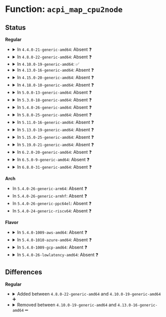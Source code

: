 # Function: <code>acpi_map_cpu2node</code>

## Status
<b>Regular</b>
<ul>
<li>
<details>
<summary>In <code>4.4.0-21-generic-amd64</code>: Absent ❓</summary>

```json
{
  "name": "acpi_map_cpu2node",
  "collision_type": "Unique Static",
  "inline_type": "Full",
  "funcs": [
    {
      "addr": 18446744071579170964,
      "name": "acpi_map_cpu2node",
      "external": false,
      "loc": "arch/x86/kernel/acpi/boot.c:701",
      "file": "arch/x86/kernel/acpi/boot.c",
      "inline": "not declared, inlined",
      "caller_inline": [
        "arch/x86/kernel/acpi/boot.c:acpi_map_cpu"
      ],
      "caller_func": []
    }
  ],
  "symbols": []
}
```
</details>
</li>
<li>
<details>
<summary>In <code>4.8.0-22-generic-amd64</code>: Absent ❓</summary>

```json
{
  "name": "acpi_map_cpu2node",
  "collision_type": "Unique Static",
  "inline_type": "Full",
  "funcs": [
    {
      "addr": 18446744071579171273,
      "name": "acpi_map_cpu2node",
      "external": false,
      "loc": "arch/x86/kernel/acpi/boot.c:708",
      "file": "arch/x86/kernel/acpi/boot.c",
      "inline": "not declared, inlined",
      "caller_inline": [
        "arch/x86/kernel/acpi/boot.c:acpi_map_cpu"
      ],
      "caller_func": []
    }
  ],
  "symbols": []
}
```
</details>
</li>
<li>
<details>
<summary>In <code>4.10.0-19-generic-amd64</code>: ✅</summary>

```c
int acpi_map_cpu2node(acpi_handle handle, int cpu, int physid)
```

```json
{
  "name": "acpi_map_cpu2node",
  "collision_type": "Unique Global",
  "inline_type": "No",
  "funcs": [
    {
      "addr": 18446744071579181824,
      "name": "acpi_map_cpu2node",
      "external": true,
      "loc": "arch/x86/kernel/acpi/boot.c:712",
      "file": "arch/x86/kernel/acpi/boot.c",
      "inline": "seen, unknown",
      "caller_inline": [],
      "caller_func": [
        "arch/x86/kernel/acpi/boot.c:acpi_map_cpu",
        "drivers/acpi/processor_core.c:set_processor_node_mapping"
      ]
    }
  ],
  "symbols": [
    {
      "addr": 18446744071579181824,
      "name": "acpi_map_cpu2node",
      "section": ".text",
      "bind": "STB_GLOBAL",
      "size": 53
    }
  ]
}
```
</details>
</li>
<li>
<details>
<summary>In <code>4.13.0-16-generic-amd64</code>: Absent ❓</summary>

```json
{
  "name": "acpi_map_cpu2node",
  "collision_type": "Unique Static",
  "inline_type": "Full",
  "funcs": [
    {
      "addr": 18446744071579180294,
      "name": "acpi_map_cpu2node",
      "external": false,
      "loc": "arch/x86/kernel/acpi/boot.c:727",
      "file": "arch/x86/kernel/acpi/boot.c",
      "inline": "not declared, inlined",
      "caller_inline": [
        "arch/x86/kernel/acpi/boot.c:acpi_map_cpu"
      ],
      "caller_func": []
    }
  ],
  "symbols": []
}
```
</details>
</li>
<li>
<details>
<summary>In <code>4.15.0-20-generic-amd64</code>: Absent ❓</summary>

```json
{
  "name": "acpi_map_cpu2node",
  "collision_type": "Unique Static",
  "inline_type": "Full",
  "funcs": [
    {
      "addr": 18446744071579195766,
      "name": "acpi_map_cpu2node",
      "external": false,
      "loc": "arch/x86/kernel/acpi/boot.c:745",
      "file": "arch/x86/kernel/acpi/boot.c",
      "inline": "not declared, inlined",
      "caller_inline": [
        "arch/x86/kernel/acpi/boot.c:acpi_map_cpu"
      ],
      "caller_func": []
    }
  ],
  "symbols": []
}
```
</details>
</li>
<li>
<details>
<summary>In <code>4.18.0-10-generic-amd64</code>: Absent ❓</summary>

```json
{
  "name": "acpi_map_cpu2node",
  "collision_type": "Unique Static",
  "inline_type": "Full",
  "funcs": [
    {
      "addr": 18446744071579207674,
      "name": "acpi_map_cpu2node",
      "external": false,
      "loc": "arch/x86/kernel/acpi/boot.c:751",
      "file": "arch/x86/kernel/acpi/boot.c",
      "inline": "not declared, inlined",
      "caller_inline": [
        "arch/x86/kernel/acpi/boot.c:acpi_map_cpu"
      ],
      "caller_func": []
    }
  ],
  "symbols": []
}
```
</details>
</li>
<li>
<details>
<summary>In <code>5.0.0-13-generic-amd64</code>: Absent ❓</summary>

```json
{
  "name": "acpi_map_cpu2node",
  "collision_type": "Unique Static",
  "inline_type": "Full",
  "funcs": [
    {
      "addr": 18446744071579231258,
      "name": "acpi_map_cpu2node",
      "external": false,
      "loc": "arch/x86/kernel/acpi/boot.c:752",
      "file": "arch/x86/kernel/acpi/boot.c",
      "inline": "not declared, inlined",
      "caller_inline": [
        "arch/x86/kernel/acpi/boot.c:acpi_map_cpu"
      ],
      "caller_func": []
    }
  ],
  "symbols": []
}
```
</details>
</li>
<li>
<details>
<summary>In <code>5.3.0-18-generic-amd64</code>: Absent ❓</summary>

```json
{
  "name": "acpi_map_cpu2node",
  "collision_type": "Unique Static",
  "inline_type": "Full",
  "funcs": [
    {
      "addr": 18446744071579244586,
      "name": "acpi_map_cpu2node",
      "external": false,
      "loc": "arch/x86/kernel/acpi/boot.c:735",
      "file": "arch/x86/kernel/acpi/boot.c",
      "inline": "not declared, inlined",
      "caller_inline": [
        "arch/x86/kernel/acpi/boot.c:acpi_map_cpu"
      ],
      "caller_func": []
    }
  ],
  "symbols": []
}
```
</details>
</li>
<li>
<details>
<summary>In <code>5.4.0-26-generic-amd64</code>: Absent ❓</summary>

```json
{
  "name": "acpi_map_cpu2node",
  "collision_type": "Unique Static",
  "inline_type": "Full",
  "funcs": [
    {
      "addr": 18446744071579246778,
      "name": "acpi_map_cpu2node",
      "external": false,
      "loc": "arch/x86/kernel/acpi/boot.c:735",
      "file": "arch/x86/kernel/acpi/boot.c",
      "inline": "not declared, inlined",
      "caller_inline": [
        "arch/x86/kernel/acpi/boot.c:acpi_map_cpu"
      ],
      "caller_func": []
    }
  ],
  "symbols": []
}
```
</details>
</li>
<li>
<details>
<summary>In <code>5.8.0-25-generic-amd64</code>: Absent ❓</summary>

```json
{
  "name": "acpi_map_cpu2node",
  "collision_type": "Unique Static",
  "inline_type": "Full",
  "funcs": [
    {
      "addr": 18446744071579271146,
      "name": "acpi_map_cpu2node",
      "external": false,
      "loc": "arch/x86/kernel/acpi/boot.c:736",
      "file": "arch/x86/kernel/acpi/boot.c",
      "inline": "not declared, inlined",
      "caller_inline": [
        "arch/x86/kernel/acpi/boot.c:acpi_map_cpu"
      ],
      "caller_func": []
    }
  ],
  "symbols": []
}
```
</details>
</li>
<li>
<details>
<summary>In <code>5.11.0-16-generic-amd64</code>: Absent ❓</summary>

```json
{
  "name": "acpi_map_cpu2node",
  "collision_type": "Unique Static",
  "inline_type": "Full",
  "funcs": [
    {
      "addr": 18446744071579278570,
      "name": "acpi_map_cpu2node",
      "external": false,
      "loc": "arch/x86/kernel/acpi/boot.c:736",
      "file": "arch/x86/kernel/acpi/boot.c",
      "inline": "not declared, inlined",
      "caller_inline": [
        "arch/x86/kernel/acpi/boot.c:acpi_map_cpu"
      ],
      "caller_func": []
    }
  ],
  "symbols": []
}
```
</details>
</li>
<li>
<details>
<summary>In <code>5.13.0-19-generic-amd64</code>: Absent ❓</summary>

```json
{
  "name": "acpi_map_cpu2node",
  "collision_type": "Unique Static",
  "inline_type": "Full",
  "funcs": [
    {
      "addr": 18446744071579281338,
      "name": "acpi_map_cpu2node",
      "external": false,
      "loc": "arch/x86/kernel/acpi/boot.c:736",
      "file": "arch/x86/kernel/acpi/boot.c",
      "inline": "not declared, inlined",
      "caller_inline": [
        "arch/x86/kernel/acpi/boot.c:acpi_map_cpu"
      ],
      "caller_func": []
    }
  ],
  "symbols": []
}
```
</details>
</li>
<li>
<details>
<summary>In <code>5.15.0-25-generic-amd64</code>: Absent ❓</summary>

```json
{
  "name": "acpi_map_cpu2node",
  "collision_type": "Unique Static",
  "inline_type": "Full",
  "funcs": [
    {
      "addr": 18446744071579324462,
      "name": "acpi_map_cpu2node",
      "external": false,
      "loc": "arch/x86/kernel/acpi/boot.c:734",
      "file": "arch/x86/kernel/acpi/boot.c",
      "inline": "not declared, inlined",
      "caller_inline": [
        "arch/x86/kernel/acpi/boot.c:acpi_map_cpu"
      ],
      "caller_func": []
    }
  ],
  "symbols": []
}
```
</details>
</li>
<li>
<details>
<summary>In <code>5.19.0-21-generic-amd64</code>: Absent ❓</summary>

```json
{
  "name": "acpi_map_cpu2node",
  "collision_type": "Unique Static",
  "inline_type": "Full",
  "funcs": [
    {
      "addr": 18446744071579385006,
      "name": "acpi_map_cpu2node",
      "external": false,
      "loc": "arch/x86/kernel/acpi/boot.c:802",
      "file": "arch/x86/kernel/acpi/boot.c",
      "inline": "not declared, inlined",
      "caller_inline": [
        "arch/x86/kernel/acpi/boot.c:acpi_map_cpu"
      ],
      "caller_func": []
    }
  ],
  "symbols": []
}
```
</details>
</li>
<li>
<details>
<summary>In <code>6.2.0-20-generic-amd64</code>: Absent ❓</summary>

```json
{
  "name": "acpi_map_cpu2node",
  "collision_type": "Unique Static",
  "inline_type": "Full",
  "funcs": [
    {
      "addr": 18446744071579462266,
      "name": "acpi_map_cpu2node",
      "external": false,
      "loc": "arch/x86/kernel/acpi/boot.c:815",
      "file": "arch/x86/kernel/acpi/boot.c",
      "inline": "not declared, inlined",
      "caller_inline": [
        "arch/x86/kernel/acpi/boot.c:acpi_map_cpu"
      ],
      "caller_func": []
    }
  ],
  "symbols": []
}
```
</details>
</li>
<li>
<details>
<summary>In <code>6.5.0-9-generic-amd64</code>: Absent ❓</summary>

```json
{
  "name": "acpi_map_cpu2node",
  "collision_type": "Unique Static",
  "inline_type": "Full",
  "funcs": [
    {
      "addr": 18446744071579474842,
      "name": "acpi_map_cpu2node",
      "external": false,
      "loc": "arch/x86/kernel/acpi/boot.c:824",
      "file": "arch/x86/kernel/acpi/boot.c",
      "inline": "not declared, inlined",
      "caller_inline": [
        "arch/x86/kernel/acpi/boot.c:acpi_map_cpu"
      ],
      "caller_func": []
    }
  ],
  "symbols": []
}
```
</details>
</li>
<li>
<details>
<summary>In <code>6.8.0-31-generic-amd64</code>: Absent ❓</summary>

```json
{
  "name": "acpi_map_cpu2node",
  "collision_type": "Unique Static",
  "inline_type": "Full",
  "funcs": [
    {
      "addr": 18446744071579505610,
      "name": "acpi_map_cpu2node",
      "external": false,
      "loc": "arch/x86/kernel/acpi/boot.c:833",
      "file": "arch/x86/kernel/acpi/boot.c",
      "inline": "not declared, inlined",
      "caller_inline": [
        "arch/x86/kernel/acpi/boot.c:acpi_map_cpu"
      ],
      "caller_func": []
    }
  ],
  "symbols": []
}
```
</details>
</li>
</ul>
<b>Arch</b>
<ul>
<li>
In <code>5.4.0-26-generic-arm64</code>: Absent ❓
</li>
<li>
In <code>5.4.0-26-generic-armhf</code>: Absent ❓
</li>
<li>
In <code>5.4.0-26-generic-ppc64el</code>: Absent ❓
</li>
<li>
In <code>5.4.0-24-generic-riscv64</code>: Absent ❓
</li>
</ul>
<b>Flavor</b>
<ul>
<li>
<details>
<summary>In <code>5.4.0-1009-aws-amd64</code>: Absent ❓</summary>

```json
{
  "name": "acpi_map_cpu2node",
  "collision_type": "Unique Static",
  "inline_type": "Full",
  "funcs": [
    {
      "addr": 18446744071579245626,
      "name": "acpi_map_cpu2node",
      "external": false,
      "loc": "arch/x86/kernel/acpi/boot.c:735",
      "file": "arch/x86/kernel/acpi/boot.c",
      "inline": "not declared, inlined",
      "caller_inline": [
        "arch/x86/kernel/acpi/boot.c:acpi_map_cpu"
      ],
      "caller_func": []
    }
  ],
  "symbols": []
}
```
</details>
</li>
<li>
<details>
<summary>In <code>5.4.0-1010-azure-amd64</code>: Absent ❓</summary>

```json
{
  "name": "acpi_map_cpu2node",
  "collision_type": "Unique Static",
  "inline_type": "Full",
  "funcs": [
    {
      "addr": 18446744071579181066,
      "name": "acpi_map_cpu2node",
      "external": false,
      "loc": "arch/x86/kernel/acpi/boot.c:735",
      "file": "arch/x86/kernel/acpi/boot.c",
      "inline": "not declared, inlined",
      "caller_inline": [
        "arch/x86/kernel/acpi/boot.c:acpi_map_cpu"
      ],
      "caller_func": []
    }
  ],
  "symbols": []
}
```
</details>
</li>
<li>
<details>
<summary>In <code>5.4.0-1009-gcp-amd64</code>: Absent ❓</summary>

```json
{
  "name": "acpi_map_cpu2node",
  "collision_type": "Unique Static",
  "inline_type": "Full",
  "funcs": [
    {
      "addr": 18446744071579246682,
      "name": "acpi_map_cpu2node",
      "external": false,
      "loc": "arch/x86/kernel/acpi/boot.c:735",
      "file": "arch/x86/kernel/acpi/boot.c",
      "inline": "not declared, inlined",
      "caller_inline": [
        "arch/x86/kernel/acpi/boot.c:acpi_map_cpu"
      ],
      "caller_func": []
    }
  ],
  "symbols": []
}
```
</details>
</li>
<li>
<details>
<summary>In <code>5.4.0-26-lowlatency-amd64</code>: Absent ❓</summary>

```json
{
  "name": "acpi_map_cpu2node",
  "collision_type": "Unique Static",
  "inline_type": "Full",
  "funcs": [
    {
      "addr": 18446744071579252250,
      "name": "acpi_map_cpu2node",
      "external": false,
      "loc": "arch/x86/kernel/acpi/boot.c:735",
      "file": "arch/x86/kernel/acpi/boot.c",
      "inline": "not declared, inlined",
      "caller_inline": [
        "arch/x86/kernel/acpi/boot.c:acpi_map_cpu"
      ],
      "caller_func": []
    }
  ],
  "symbols": []
}
```
</details>
</li>
</ul>

## Differences
<b>Regular</b>
<ul>
<li>
<details>
<summary>Added between <code>4.8.0-22-generic-amd64</code> and <code>4.10.0-19-generic-amd64</code> ➕</summary>

```c
int acpi_map_cpu2node(acpi_handle handle, int cpu, int physid)
```
</details>
</li>
<li>
<details>
<summary>Removed between <code>4.10.0-19-generic-amd64</code> and <code>4.13.0-16-generic-amd64</code> ➖</summary>

```c
int acpi_map_cpu2node(acpi_handle handle, int cpu, int physid)
```
</details>
</li>
</ul>
